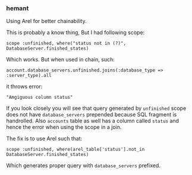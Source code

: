 ### hemant

Using Arel for better chainability.

This is probably a know thing, But I had following scope:

    scope :unfinished, where("status not in (?)", DatabaseServer.finished_states)

Which works. But when used in chain, such:

    account.database_servers.unfinished.joins(:database_type => :server_type).all

it throws error:

    "Amgiguous column status"

If you look closely you will see that query generated by `unfinished` scope does
not have `database_servers` prepended because SQL fragment is handrolled. Also `accounts`
table as well has a column called `status` and hence the error when using the scope in a join.

The fix is to use Arel such that:

    scope :unfinished, where(arel_table['status'].not_in DatabaseServer.finished_states)

Which generates proper query with `database_servers` prefixed.

